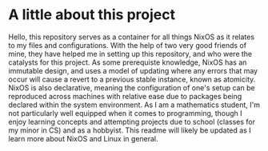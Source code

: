 # A little about this project
Hello, this repository serves as a container for all things NixOS as it relates to my files and configurations. With the help of two very good friends of mine, they have helped me in setting up this repository, and who were the catalysts for this project. As some prerequiste knowledge, NixOS has an immutable design, and uses a model of updating where any errors that may occur will cause a revert to a previous stable instance, known as atomicity. NixOS is also declarative, meaning the configuration of one's setup can be reproduced across machines with relative ease due to packages being declared within the system environment. As I am a mathematics student, I'm not particularly well equipped when it comes to programming, though I enjoy learning concepts and attempting projects due to school (classes for my minor in CS) and as a hobbyist. This readme will likely be updated as I learn more about NixOS and Linux in general.

